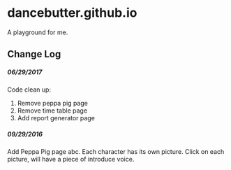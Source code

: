 # dancebutter.github.io
A playground for me.
## Change Log
##### 06/29/2017
Code clean up:
1. Remove peppa pig page
2. Remove time table page
3. Add report generator page
##### 09/29/2016
Add Peppa Pig page abc. Each character has its own picture. Click on each picture,
will have a piece of introduce voice.
